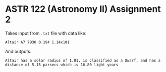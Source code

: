 # ASTR 122 (Astronomy II) Assignment 2

Takes input from `.txt` file with data like:

```
Altair A7 7930 0.194 1.14x101
```

And outputs:

```
Altair has a solar radius of 1.81, is classified as a Dwarf, and has a distance of 5.15 parsecs which is 16.80 light years
````
